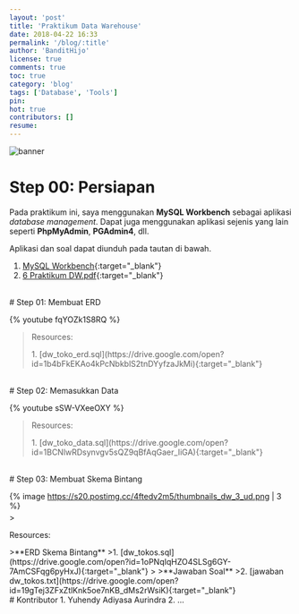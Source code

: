 ```yaml
---
layout: 'post'
title: 'Praktikum Data Warehouse'
date: 2018-04-22 16:33
permalink: '/blog/:title'
author: 'BanditHijo'
license: true
comments: true
toc: true
category: 'blog'
tags: ['Database', 'Tools']
pin:
hot: true
contributors: []
resume:
---
```


<!-- BANNER OF THE POST -->
<img class="post-body-img" src="{{ site.lazyload.logo_blank_banner }}" data-echo="https://s20.postimg.cc/xv6bxotfx/banner_post_04.png" onerror="imgError(this);" alt="banner">

# Step 00: Persiapan

Pada praktikum ini, saya menggunakan **MySQL Workbench** sebagai aplikasi *database management*. Dapat juga menggunakan aplikasi sejenis yang lain seperti **PhpMyAdmin**, **PGAdmin4**, dll.

Aplikasi dan soal dapat diunduh pada tautan di bawah.

1. [MySQL Workbench](https://dev.mysql.com/downloads/workbench/){:target="_blank"}
2. [6 Praktikum DW.pdf](https://drive.google.com/open?id=1ZQmxgNFR4uoVPP3pc3FwG5b45ipc5wg1){:target="_blank"}


<br>
# Step 01: Membuat ERD

{% youtube fqYOZk1S8RQ %}

><p class="title-quote">Resources:</p>
>1. [dw_toko_erd.sql](https://drive.google.com/open?id=1b4bFkEKAo4kPcNbkblS2tnDYyfzaJkMi){:target="_blank"}

<br>
# Step 02: Memasukkan Data

{% youtube sSW-VXeeOXY %}

><p class="title-quote">Resources:</p>
>1. [dw_toko_data.sql](https://drive.google.com/open?id=1BCNlwRDsynvgv5sQZ9qBfAqGaer_IiGA){:target="_blank"}

<br>
# Step 03: Membuat Skema Bintang

{% image https://s20.postimg.cc/4ftedv2m5/thumbnails_dw_3_ud.png | 3 %}

<div style="margin-top:-10px;"></div>
><p class="title-quote">Resources:</p>
>**ERD Skema Bintang**
>1. [dw_tokos.sql](https://drive.google.com/open?id=1oPNqIqHZO4SLSg6GY-7AmCSFqg6pyHxJ){:target="_blank"}
>
>**Jawaban Soal**
>2. [jawaban dw_tokos.txt](https://drive.google.com/open?id=19gTej3ZFxZtlKnk5oe7nKB_dMs2rWsiK){:target="_blank"}

<br>
# Kontributor
1. Yuhendy Adiyasa Aurindra
2. ...

<br>
